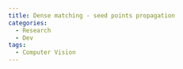 ```yaml
---
title: Dense matching - seed points propagation
categories: 
  - Research
  - Dev
tags:
  - Computer Vision
---
```

